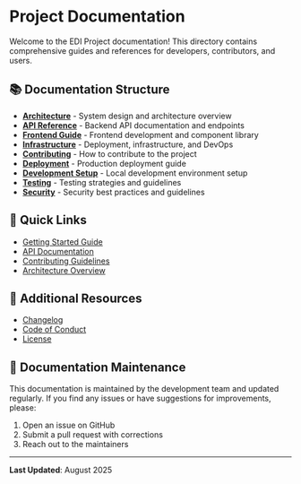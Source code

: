 # Project Documentation

Welcome to the EDI Project documentation! This directory contains comprehensive guides and references for developers, contributors, and users.

## 📚 Documentation Structure

- [**Architecture**](architecture.md) - System design and architecture overview
- [**API Reference**](api.md) - Backend API documentation and endpoints
- [**Frontend Guide**](frontend.md) - Frontend development and component library
- [**Infrastructure**](infrastructure.md) - Deployment, infrastructure, and DevOps
- [**Contributing**](contributing.md) - How to contribute to the project
- [**Deployment**](deployment.md) - Production deployment guide
- [**Development Setup**](development.md) - Local development environment setup
- [**Testing**](testing.md) - Testing strategies and guidelines
- [**Security**](security.md) - Security best practices and guidelines

## 🚀 Quick Links

- [Getting Started Guide](../README.md#quick-start)
- [API Documentation](api.md)
- [Contributing Guidelines](contributing.md)
- [Architecture Overview](architecture.md)

## 📖 Additional Resources

- [Changelog](../CHANGELOG.md)
- [Code of Conduct](../CODE_OF_CONDUCT.md)
- [License](../LICENSE)

## 🔧 Documentation Maintenance

This documentation is maintained by the development team and updated regularly. If you find any issues or have suggestions for improvements, please:

1. Open an issue on GitHub
2. Submit a pull request with corrections
3. Reach out to the maintainers

---

**Last Updated**: August 2025
